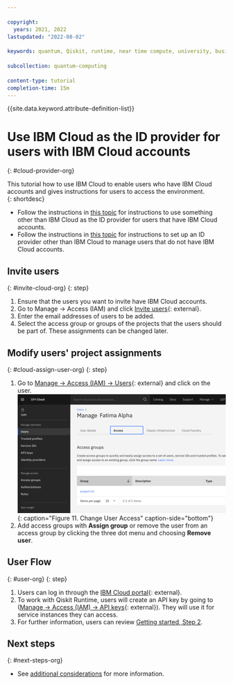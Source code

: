 ```yaml
---

copyright:
  years: 2021, 2022
lastupdated: "2022-08-02"

keywords: quantum, Qiskit, runtime, near time compute, university, business, organization

subcollection: quantum-computing

content-type: tutorial
completion-time: 15m
---
```


{{site.data.keyword.attribute-definition-list}}


# Use IBM Cloud as the ID provider for users with IBM Cloud accounts
{: #cloud-provider-org}

This tutorial how to use IBM Cloud to enable users who have IBM Cloud accounts and gives instructions for users to access the environment.  
{: shortdesc}


* Follow the instructions in [this topic](/docs/quantum-computing?topic=quantum-computing-appid&cloud-org) for instructions to use something other than IBM Cloud as the ID provider for users that have IBM Cloud accounts.
* Follow the instructions in [this topic](/docs/quantum-computing?topic=quantum-computing-appid-org) for instructions to set up an ID provider other than IBM Cloud to manage users that do not have IBM Cloud accounts.

## Invite users
{: #invite-cloud-org}
{: step}

1. Ensure that the users you want to invite have IBM Cloud accounts.
2. Go to Manage → Access (IAM) and click [Invite users](https://cloud.ibm.com/iam/users/invite_users){: external}.
3. Enter the email addresses of users to be added.
4. Select the access group or groups of the projects that the users should be part of. These assignments can be changed later.

## Modify users' project assignments
{: #cloud-assign-user-org}
{: step}

1. Go to [Manage → Access (IAM) → Users](https://cloud.ibm.com/iam/users){: external} and click on the user.
   ![Change User Access](images/org-guide-manage-user.png "Change User Access"){: caption="Figure 11. Change User Access" caption-side="bottom"}
2. Add access groups with **Assign group** or remove the user from an access group by clicking the three dot menu and choosing **Remove user**.

## User Flow
{: #user-org}
{: step}

1. Users can log in through the [IBM Cloud portal](https://cloud.ibm.com/){: external}.
2. To work with Qiskit Runtime, users will create an API key by going to ([Manage → Access (IAM) → API keys](https://cloud.ibm.com/iam/apikeys){: external}).  They will use it for service instances they can access.
3. For further information, users can review [Getting started, Step 2](/docs/quantum-computing?topic=quantum-computing-quickstart#install-packages).

## Next steps
{: #next-steps-org}

- See [additional considerations](/docs/quantum-computing?topic=quantum-computing-considerations-org) for more information.
